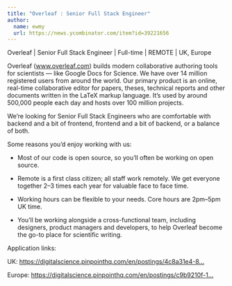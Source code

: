 ```yaml
---
title: "Overleaf : Senior Full Stack Engineer"
author:
  name: ewmy
  url: https://news.ycombinator.com/item?id=39221656
---
```

Overleaf | Senior Full Stack Engineer | Full-time | REMOTE | UK, Europe

Overleaf (www.overleaf.com) builds modern collaborative authoring tools for scientists — like Google Docs for Science. We have over 14 million registered users from around the world. Our primary product is an online, real-time collaborative editor for papers, theses, technical reports and other documents written in the LaTeX markup language. It’s used by around 500,000 people each day and hosts over 100 million projects.

We’re looking for Senior Full Stack Engineers who are comfortable with backend and a bit of frontend, frontend and a bit of backend, or a balance of both.

Some reasons you’d enjoy working with us:

- Most of our code is open source, so you’ll often be working on open source.

- Remote is a first class citizen; all staff work remotely. We get everyone together 2–3 times each year for valuable face to face time.

- Working hours can be flexible to your needs. Core hours are 2pm–5pm UK time.

- You’ll be working alongside a cross-functional team, including designers, product managers and developers, to help Overleaf become the go-to place for scientific writing.

Application links:

UK: <a href="https:&#x2F;&#x2F;digitalscience.pinpointhq.com&#x2F;en&#x2F;postings&#x2F;4c8a31e4-8a86-4bb3-bb68-868e6d32c0b0" rel="nofollow">https:&#x2F;&#x2F;digitalscience.pinpointhq.com&#x2F;en&#x2F;postings&#x2F;4c8a31e4-8...</a>

Europe: <a href="https:&#x2F;&#x2F;digitalscience.pinpointhq.com&#x2F;en&#x2F;postings&#x2F;c9b9210f-1f8c-44e9-a73b-14d07ede3bcb" rel="nofollow">https:&#x2F;&#x2F;digitalscience.pinpointhq.com&#x2F;en&#x2F;postings&#x2F;c9b9210f-1...</a>
